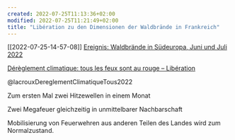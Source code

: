 ```yaml
---
created: 2022-07-25T11:13:36+02:00
modified: 2022-07-25T11:21:49+02:00
title: "Libération zu den Dimensionen der Waldbrände in Frankreich"
---
```


[[2022-07-25-14-57-08]] [Ereignis: Waldbrände in Südeuropa, Juni und Juli 2022](2022-07-25-14-57-08.html)

[Dérèglement climatique: tous les feux sont au rouge – Libération](https://www.liberation.fr/environnement/climat/dereglement-climatique-tous-les-feux-sont-au-rouge-20220724_QPQTENXR2BGCHJZ2UY522QYJBA/ )

@lacrouxDereglementClimatiqueTous2022  

Zum ersten Mal zwei Hitzewellen in einem Monat

Zwei Megafeuer gleichzeitig in unmittelbarer Nachbarschaft

Mobilisierung von Feuerwehren aus anderen Teilen des Landes wird zum Normalzustand.


